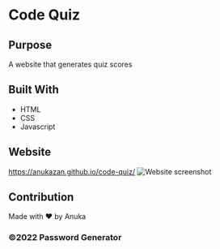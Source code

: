 # Code Quiz

## Purpose
A website that generates quiz scores

## Built With
* HTML
* CSS
* Javascript

## Website
https://anukazan.github.io/code-quiz/
![Website screenshot](https://anukazan.github.io/code-quiz/screenshot.png?raw=true)

## Contribution
Made with ❤️ by Anuka

### ©️2022 Password Generator
